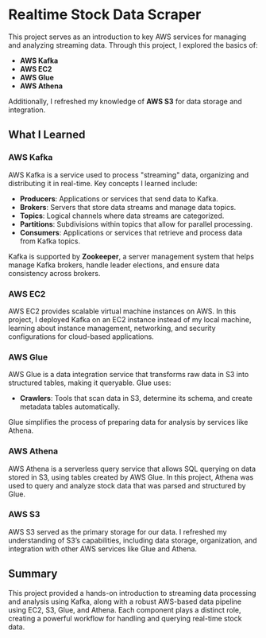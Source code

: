 
# Realtime Stock Data Scraper

This project serves as an introduction to key AWS services for managing and analyzing streaming data. Through this project, I explored the basics of:

- **AWS Kafka**
- **AWS EC2**
- **AWS Glue**
- **AWS Athena**

Additionally, I refreshed my knowledge of **AWS S3** for data storage and integration.

## What I Learned

### AWS Kafka
AWS Kafka is a service used to process "streaming" data, organizing and distributing it in real-time. Key concepts I learned include:
- **Producers**: Applications or services that send data to Kafka.
- **Brokers**: Servers that store data streams and manage data topics.
- **Topics**: Logical channels where data streams are categorized.
- **Partitions**: Subdivisions within topics that allow for parallel processing.
- **Consumers**: Applications or services that retrieve and process data from Kafka topics.

Kafka is supported by **Zookeeper**, a server management system that helps manage Kafka brokers, handle leader elections, and ensure data consistency across brokers.

### AWS EC2
AWS EC2 provides scalable virtual machine instances on AWS. In this project, I deployed Kafka on an EC2 instance instead of my local machine, learning about instance management, networking, and security configurations for cloud-based applications.

### AWS Glue
AWS Glue is a data integration service that transforms raw data in S3 into structured tables, making it queryable. Glue uses:
- **Crawlers**: Tools that scan data in S3, determine its schema, and create metadata tables automatically.
  
Glue simplifies the process of preparing data for analysis by services like Athena.

### AWS Athena
AWS Athena is a serverless query service that allows SQL querying on data stored in S3, using tables created by AWS Glue. In this project, Athena was used to query and analyze stock data that was parsed and structured by Glue.

### AWS S3
AWS S3 served as the primary storage for our data. I refreshed my understanding of S3’s capabilities, including data storage, organization, and integration with other AWS services like Glue and Athena.

## Summary
This project provided a hands-on introduction to streaming data processing and analysis using Kafka, along with a robust AWS-based data pipeline using EC2, S3, Glue, and Athena. Each component plays a distinct role, creating a powerful workflow for handling and querying real-time stock data.
